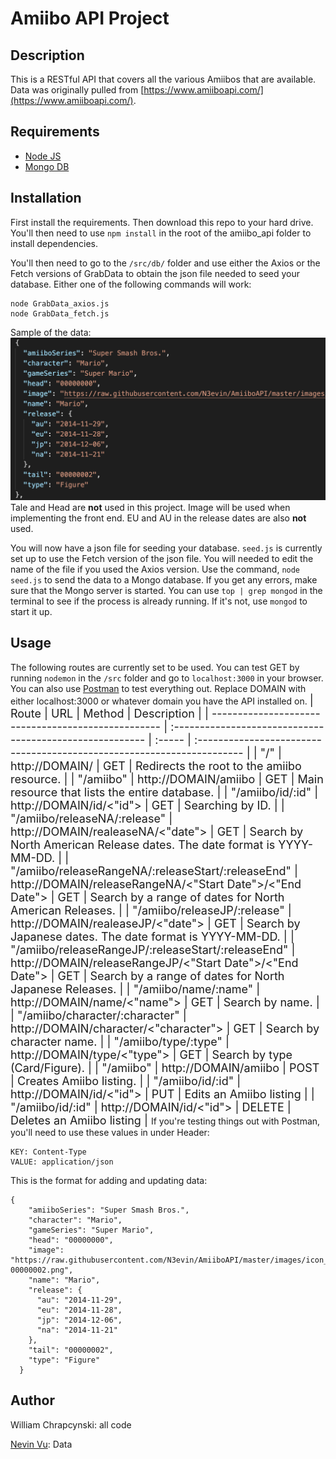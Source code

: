 # Amiibo API Project

## Description

This is a RESTful API that covers all the various Amiibos that are available. Data was originally pulled from [https://www.amiiboapi.com/](https://www.amiiboapi.com/).

## Requirements

- [Node JS](https://nodejs.org/en/)
- [Mongo DB](https://www.mongodb.com/download-center)

## Installation

First install the requirements. Then download this repo to your hard drive. You'll then need to use `npm install` in the root of the amiibo_api folder to install dependencies.

You'll then need to go to the `/src/db/` folder and use either the Axios or the Fetch versions of GrabData to obtain the json file needed to seed your database. Either one of the following commands will work:

```
node GrabData_axios.js
node GrabData_fetch.js
```

Sample of the data:
![Data Sample](images/datasample.png)
Tale and Head are **not** used in this project. Image will be used when implementing the front end. EU and AU in the release dates are also **not** used.

You will now have a json file for seeding your database. `seed.js` is currently set up to use the Fetch version of the json file. You will needed to edit the name of the file if you used the Axios version. Use the command, `node seed.js` to send the data to a Mongo database. If you get any errors, make sure that the Mongo server is started. You can use `top | grep mongod` in the terminal to see if the process is already running. If it's not, use `mongod` to start it up.

## Usage

The following routes are currently set to be used. You can test GET by running `nodemon` in the `/src` folder and go to `localhost:3000` in your browser. You can also use [Postman](https://www.getpostman.com/) to test everything out. Replace DOMAIN with either localhost:3000 or whatever domain you have the API installed on.
<font size="+1">
| Route                                              | URL                                                      | Method | Description                                                            |
| -------------------------------------------------- | :------------------------------------------------------- | :----- | :--------------------------------------------------------------------- |
| "/"                                                | http://DOMAIN/                                           | GET    | Redirects the root to the amiibo resource.                             |
| "/amiibo"                                          | http://DOMAIN/amiibo                                     | GET    | Main resource that lists the entire database.                          |
| "/amiibo/id/:id"                                   | http://DOMAIN/id/<"id">                                  | GET    | Searching by ID.                                                       |
| "/amiibo/releaseNA/:release"                       | http://DOMAIN/realeaseNA/<"date">                        | GET    | Search by North American Release dates. The date format is YYYY-MM-DD. |
| "/amiibo/releaseRangeNA/:releaseStart/:releaseEnd" | http://DOMAIN/releaseRangeNA/<"Start Date">/<"End Date"> | GET    | Search by a range of dates for North American Releases.                |
| "/amiibo/releaseJP/:release"                       | http://DOMAIN/realeaseJP/<"date">                        | GET    | Search by Japanese dates. The date format is YYYY-MM-DD.       |
| "/amiibo/releaseRangeJP/:releaseStart/:releaseEnd" | http://DOMAIN/releaseRangeJP/<"Start Date">/<"End Date"> | GET    | Search by a range of dates for North Japanese Releases.                |
| "/amiibo/name/:name"                               | http://DOMAIN/name/<"name">                              | GET    | Search by name.                                                        |
| "/amiibo/character/:character"                     | http://DOMAIN/character/<"character">                    | GET    | Search by character name.                                              |
| "/amiibo/type/:type"                               | http://DOMAIN/type/<"type">                              | GET    | Search by type (Card/Figure).                                          |
| "/amiibo"                                          | http://DOMAIN/amiibo                                     | POST   | Creates Amiibo listing.                                                |
| "/amiibo/id/:id"                                   | http://DOMAIN/id/<"id">                                  | PUT    | Edits an Amiibo listing                                                |
| "/amiibo/id/:id"                                   | http://DOMAIN/id/<"id">                                  | DELETE | Deletes an Amiibo listing                                              |
</font>
If you're testing things out with Postman, you'll need to use these values in under Header:

```
KEY: Content-Type
VALUE: application/json
```

This is the format for adding and updating data:

```
{
    "amiiboSeries": "Super Smash Bros.",
    "character": "Mario",
    "gameSeries": "Super Mario",
    "head": "00000000",
    "image": "https://raw.githubusercontent.com/N3evin/AmiiboAPI/master/images/icon_00000000-00000002.png",
    "name": "Mario",
    "release": {
      "au": "2014-11-29",
      "eu": "2014-11-28",
      "jp": "2014-12-06",
      "na": "2014-11-21"
    },
    "tail": "00000002",
    "type": "Figure"
  }
```

## Author

William Chrapcynski: all code

[Nevin Vu](https://www.amiiboapi.com/): Data
